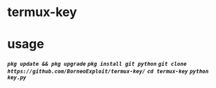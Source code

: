 # termux-key
# usage
***```pkg update && pkg upgrade```***
***```pkg install git python```***
***```git clone https://github.com/BorneoExploit/termux-key/```***
***```cd termux-key```***
***```python key.py```***
